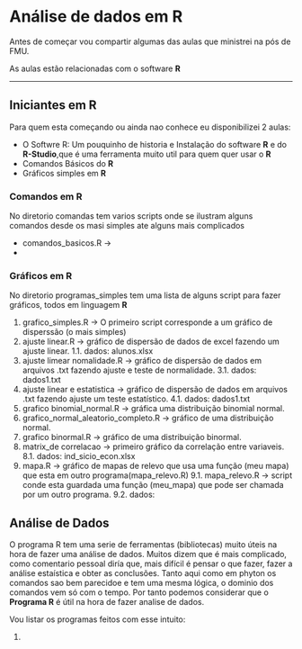 # Análise de dados em R
 
Antes de começar vou compartir algumas das aulas que ministrei na pós de FMU.

As aulas estão relacionadas com o software **R**

---

## Iniciantes em R

Para quem esta começando ou ainda nao conhece eu disponibilizei 2 aulas:

* O Softwre R: Um pouquinho de historia e Instalação do software **R** e do **R-Studio**,que é uma ferramenta muito util para quem quer usar o **R**   
* Comandos Básicos do **R**
* Gráficos simples em **R**

### Comandos em R

No diretorio comandas tem varios scripts onde se ilustram alguns comandos desde os masi simples ate alguns mais complicados

* comandos_basicos.R ->
* 

### Gráficos em R

No diretorio programas_simples tem uma lista de alguns script para fazer gráficos, todos em linguagem **R**

1. grafico_simples.R -> O primeiro script corresponde a um gráfico de disperssão (o mais simples)
2. ajuste linear.R -> gráfico de dispersão de dados de excel fazendo um ajuste linear.
    1.1. dados: alunos.xlsx   
3. ajuste limear nomalidade.R -> gráfico de dispersão de dados em arquivos .txt  fazendo ajuste e teste de normalidade.
   3.1. dados: dados1.txt
4. ajuste linear e estatistica -> gráfico de dispersão de dados em arquivos .txt  fazendo ajuste um teste estatístico.
   4.1. dados: dados1.txt
5. grafico binomial_normal.R -> gráfica uma distribuição binomial normal.
6. grafico_normal_aleatorio_completo.R -> gráfico de uma distribuição normal.
7. grafico binormal.R -> gráfico de uma distribuição binormal.
8. matrix_de correlacao -> primeiro gráfico da correlação entre variaveis.
   8.1. dados: ind_sicio_econ.xlsx
10. mapa.R  -> gráfico de mapas de relevo que usa uma função (meu mapa) que esta em outro programa(mapa_relevo.R)
   9.1. mapa_relevo.R -> script conde esta guardada uma função (meu_mapa) que pode ser chamada por um outro programa.
   9.2. dados: 

## Análise de Dados

O programa R tem uma serie de ferramentas (bibliotecas) muito úteis na hora de fazer uma análise de dados. Muitos dizem que é mais complicado, como comentario pessoal diría que, mais difícil é pensar o que fazer, fazer a análise estaística e obter as conclusões. Tanto aqui como em phyton os comandos sao bem parecidoe e tem uma mesma lógica, o dominio dos comandos vem só com o tempo. Por tanto podemos considerar que o **Programa R** é útil na hora de fazer analise de dados.

Vou listar os programas feitos com esse intuito:

1.
